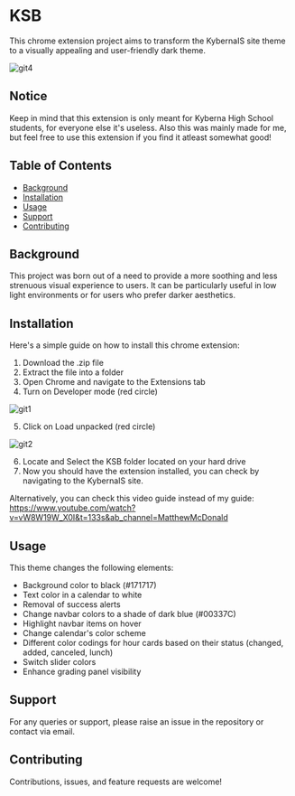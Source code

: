 # KSB

This chrome extension project aims to transform the KybernaIS site theme to a visually appealing and user-friendly dark theme.


![git4](https://github.com/Demiffy/KSB/assets/74311311/4cbcd8a9-cd08-437e-8b85-4ad8fe77d615)


## Notice

Keep in mind that this extension is only meant for Kyberna High School students, for everyone else it's useless. Also this was mainly made for me, but feel free to use this extension if you find it atleast somewhat good!

## Table of Contents

- [Background](#background)
- [Installation](#installation)
- [Usage](#usage)
- [Support](#support)
- [Contributing](#contributing)

## Background

This project was born out of a need to provide a more soothing and less strenuous visual experience to users. It can be particularly useful in low light environments or for users who prefer darker aesthetics.

## Installation

Here's a simple guide on how to install this chrome extension:

1. Download the .zip file
2. Extract the file into a folder
3. Open Chrome and navigate to the Extensions tab
4. Turn on Developer mode (red circle)

![git1](https://github.com/Demiffy/KSB/assets/74311311/c417504d-177b-472b-a621-ad20cf82504e)

5. Click on Load unpacked (red circle)

![git2](https://github.com/Demiffy/KSB/assets/74311311/ce79419a-f678-47c6-8a47-8f3a82c54366)

6. Locate and Select the KSB folder located on your hard drive
7. Now you should have the extension installed, you can check by navigating to the KybernaIS site.

Alternatively, you can check this video guide instead of my guide: https://www.youtube.com/watch?v=vW8W19W_X0I&t=133s&ab_channel=MatthewMcDonald

## Usage
This theme changes the following elements:

- Background color to black (#171717)
- Text color in a calendar to white
- Removal of success alerts
- Change navbar colors to a shade of dark blue (#00337C)
- Highlight navbar items on hover
- Change calendar's color scheme
- Different color codings for hour cards based on their status (changed, added, canceled, lunch)
- Switch slider colors
- Enhance grading panel visibility

## Support
For any queries or support, please raise an issue in the repository or contact via email.

## Contributing
Contributions, issues, and feature requests are welcome!
